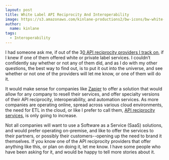 ```yaml
---
layout: post
title: White Label API Reciprocity And Interoperability
image: https://s3.amazonaws.com/kinlane-productions2/bw-icons/bw-white-label.png
author:
  name: kinlane
tags:
  - Interoperability
---
```

I had someone ask me, if out of the 3[0 API reciprocity providers I track on](http://reciprocity.apievangelist.com/companies.html), if I knew if one of them offered white or private label services. I couldn’t confidently say whether or not any of them did, and as I do with my other questions, the best way to find out, is to put it out into the universe, and see whether or not one of the providers will let me know, or one of them will do it.

It would make sense for companies like [Zapier](https://zapier.com/) to offer a solution that would allow for any company to resell their services, and offer specialty versions of their API reciprocity, interoperability, and automation services. As more companies are operating online, spread across various cloud environments, the need for ETL in the cloud, or like I prefer to call them, [API reciprocity services](http://reciprocity.apievangelist.com/), is only going to increase.

Not all companies will want to use a Software as a Service (SaaS) solutions, and would prefer operating on-premise, and like to offer the services to their partners, or possibly their customers--opening up the need to brand it themselves. If you know one of the API reciprocity providers that offer anything like this, or plan on doing it, let me know. I have some people who have been asking for it, and would be happy to tell more stories about it.